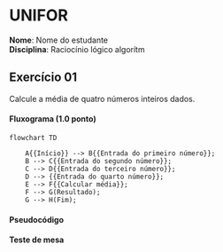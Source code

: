 # UNIFOR
**Nome**: Nome do estudante <br>
**Disciplina**: Raciocínio lógico algorítm

## Exercício 01
Calcule a média de quatro números inteiros dados.
#### Fluxograma (1.0 ponto)

```mermaid 
flowchart TD 

    A{{Início}} --> B{{Entrada do primeiro número}};
    B --> C{{Entrada do segundo número}};
    C --> D{{Entrada do terceiro número}};
    D --> {{Entrada do quarto número}};
    E --> F{{Calcular média}};
    F --> G(Resultado);
    G --> H(Fim);

```

#### Pseudocódigo 

#### Teste de mesa 


